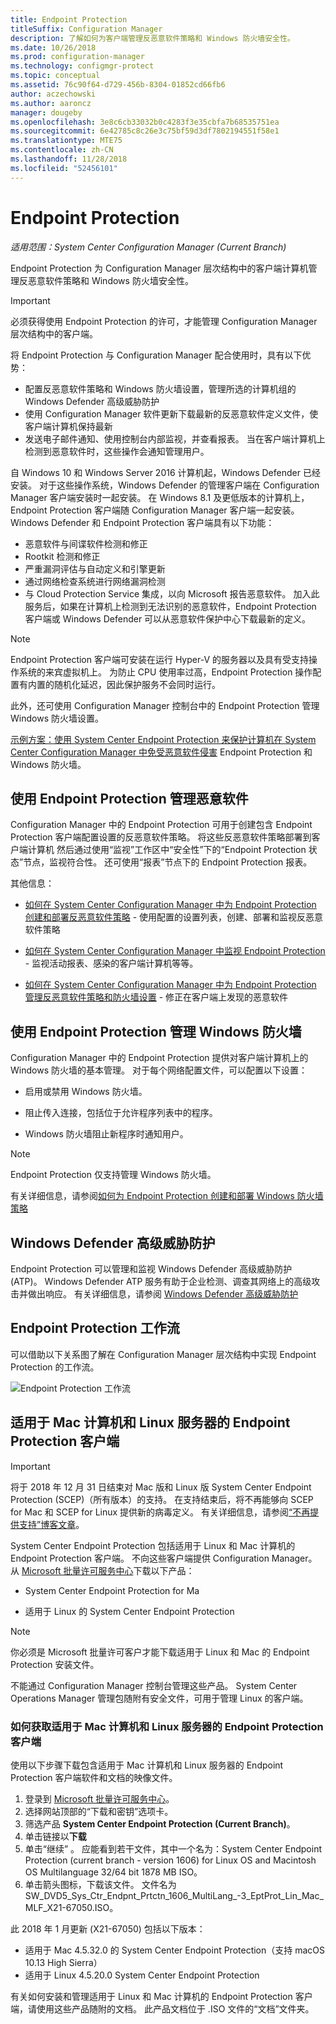```yaml
---
title: Endpoint Protection
titleSuffix: Configuration Manager
description: 了解如何为客户端管理反恶意软件策略和 Windows 防火墙安全性。
ms.date: 10/26/2018
ms.prod: configuration-manager
ms.technology: configmgr-protect
ms.topic: conceptual
ms.assetid: 76c90f64-d729-456b-8304-01852cd66fb6
author: aczechowski
ms.author: aaroncz
manager: dougeby
ms.openlocfilehash: 3e8c6cb33032b0c4283f3e35cbfa7b68535751ea
ms.sourcegitcommit: 6e42785c8c26e3c75bf59d3df7802194551f58e1
ms.translationtype: MTE75
ms.contentlocale: zh-CN
ms.lasthandoff: 11/28/2018
ms.locfileid: "52456101"
---
```

# <a name="endpoint-protection"></a>Endpoint Protection

*适用范围：System Center Configuration Manager (Current Branch)*

Endpoint Protection 为 Configuration Manager 层次结构中的客户端计算机管理反恶意软件策略和 Windows 防火墙安全性。  

> [!IMPORTANT]  
>  必须获得使用 Endpoint Protection 的许可，才能管理 Configuration Manager 层次结构中的客户端。  

 将 Endpoint Protection 与 Configuration Manager 配合使用时，具有以下优势：  

-   配置反恶意软件策略和 Windows 防火墙设置，管理所选的计算机组的 Windows Defender 高级威胁防护  
-   使用 Configuration Manager 软件更新下载最新的反恶意软件定义文件，使客户端计算机保持最新  
-   发送电子邮件通知、使用控制台内部监视，并查看报表。 当在客户端计算机上检测到恶意软件时，这些操作会通知管理用户。  

自 Windows 10 和 Windows Server 2016 计算机起，Windows Defender 已经安装。 对于这些操作系统，Windows Defender 的管理客户端在 Configuration Manager 客户端安装时一起安装。 在 Windows 8.1 及更低版本的计算机上，Endpoint Protection 客户端随 Configuration Manager 客户端一起安装。 Windows Defender 和 Endpoint Protection 客户端具有以下功能：  

-   恶意软件与间谍软件检测和修正  
-   Rootkit 检测和修正  
-   严重漏洞评估与自动定义和引擎更新  
-   通过网络检查系统进行网络漏洞检测  
-   与 Cloud Protection Service 集成，以向 Microsoft 报告恶意软件。 加入此服务后，如果在计算机上检测到无法识别的恶意软件，Endpoint Protection 客户端或 Windows Defender 可以从恶意软件保护中心下载最新的定义。  

> [!NOTE]  
>  Endpoint Protection 客户端可安装在运行 Hyper-V 的服务器以及具有受支持操作系统的来宾虚拟机上。 为防止 CPU 使用率过高，Endpoint Protection 操作配置有内置的随机化延迟，因此保护服务不会同时运行。  

 此外，还可使用 Configuration Manager 控制台中的 Endpoint Protection 管理 Windows 防火墙设置。  

 [示例方案：使用 System Center Endpoint Protection 来保护计算机在 System Center Configuration Manager 中免受恶意软件侵害](scenarios-endpoint-protection.md) Endpoint Protection 和 Windows 防火墙。  


## <a name="managing-malware-with-endpoint-protection"></a>使用 Endpoint Protection 管理恶意软件  
 Configuration Manager 中的 Endpoint Protection 可用于创建包含 Endpoint Protection 客户端配置设置的反恶意软件策略。 将这些反恶意软件策略部署到客户端计算机 然后通过使用“监视”工作区中“安全性”下的“Endpoint Protection 状态”节点，监视符合性。 还可使用“报表”节点下的 Endpoint Protection 报表。  

 其他信息：  

-   [如何在 System Center Configuration Manager 中为 Endpoint Protection 创建和部署反恶意软件策略](endpoint-antimalware-policies.md) - 使用配置的设置列表，创建、部署和监视反恶意软件策略  

-   [如何在 System Center Configuration Manager 中监视 Endpoint Protection](monitor-endpoint-protection.md) - 监视活动报表、感染的客户端计算机等等。  

-   [如何在 System Center Configuration Manager 中为 Endpoint Protection 管理反恶意软件策略和防火墙设置](endpoint-antimalware-firewall.md) - 修正在客户端上发现的恶意软件  


## <a name="managing-windows-firewall-with-endpoint-protection"></a>使用 Endpoint Protection 管理 Windows 防火墙  
 Configuration Manager 中的 Endpoint Protection 提供对客户端计算机上的 Windows 防火墙的基本管理。 对于每个网络配置文件，可以配置以下设置：  

-   启用或禁用 Windows 防火墙。  

-   阻止传入连接，包括位于允许程序列表中的程序。  

-   Windows 防火墙阻止新程序时通知用户。  

> [!NOTE]  
>  Endpoint Protection 仅支持管理 Windows 防火墙。  


 有关详细信息，请参阅[如何为 Endpoint Protection 创建和部署 Windows 防火墙策略](create-windows-firewall-policies.md)  


## <a name="windows-defender-advanced-threat-protection"></a>Windows Defender 高级威胁防护

Endpoint Protection 可以管理和监视 Windows Defender 高级威胁防护 (ATP)。 Windows Defender ATP 服务有助于企业检测、调查其网络上的高级攻击并做出响应。 有关详细信息，请参阅 [Windows Defender 高级威胁防护](windows-defender-advanced-threat-protection.md)

## <a name="endpoint-protection-workflow"></a>Endpoint Protection 工作流  
 可以借助以下关系图了解在 Configuration Manager 层次结构中实现 Endpoint Protection 的工作流。  

 ![Endpoint Protection 工作流](../media/Endpoint-Protection-Workflow.gif)  



## <a name="endpoint-protection-client-for-mac-computers-and-linux-servers"></a>适用于 Mac 计算机和 Linux 服务器的 Endpoint Protection 客户端  

> [!Important]  
> 将于 2018 年 12 月 31 日结束对 Mac 版和 Linux 版 System Center Endpoint Protection (SCEP)（所有版本）的支持。 在支持结束后，将不再能够向 SCEP for Mac 和 SCEP for Linux 提供新的病毒定义。 有关详细信息，请参阅[“不再提供支持”博客文章](https://go.microsoft.com/fwlink/?linkid=870182)。  

 System Center Endpoint Protection 包括适用于 Linux 和 Mac 计算机的 Endpoint Protection 客户端。 不向这些客户端提供 Configuration Manager。 从 [Microsoft 批量许可服务中心](https://www.microsoft.com/licensing/servicecenter/default.aspx)下载以下产品：  

-   System Center Endpoint Protection for Ma  

-   适用于 Linux 的 System Center Endpoint Protection  


> [!Note]  
>  你必须是 Microsoft 批量许可客户才能下载适用于 Linux 和 Mac 的 Endpoint Protection 安装文件。  

 不能通过 Configuration Manager 控制台管理这些产品。 System Center Operations Manager 管理包随附有安全文件，可用于管理 Linux 的客户端。  

### <a name="how-to-get-the-endpoint-protection-client-for-mac-computers-and-linux-servers"></a>如何获取适用于 Mac 计算机和 Linux 服务器的 Endpoint Protection 客户端

使用以下步骤下载包含适用于 Mac 计算机和 Linux 服务器的 Endpoint Protection 客户端软件和文档的映像文件。
1. 登录到 [Microsoft 批量许可服务中心](https://www.microsoft.com/licensing/servicecenter/default.aspx)。
2. 选择网站顶部的“下载和密钥”选项卡。
3. 筛选产品 **System Center Endpoint Protection (Current Branch)**。
4. 单击链接以**下载**
5. 单击“继续” 。 应能看到若干文件，其中一个名为：System Center Endpoint Protection (current branch - version 1606) for Linux OS and Macintosh OS Multilanguage   32/64 bit   1878 MB ISO。
6. 单击箭头图标，下载该文件。 文件名为 SW_DVD5_Sys_Ctr_Endpnt_Prtctn_1606_MultiLang_-3_EptProt_Lin_Mac_MLF_X21-67050.ISO。

此 2018 年 1 月更新 (X21-67050) 包括以下版本：

- 适用于 Mac 4.5.32.0 的 System Center Endpoint Protection（支持 macOS 10.13 High Sierra）
- 适用于 Linux 4.5.20.0 System Center Endpoint Protection 

 有关如何安装和管理适用于 Linux 和 Mac 计算机的 Endpoint Protection 客户端，请使用这些产品随附的文档。 此产品文档位于 .ISO 文件的“文档”文件夹。
